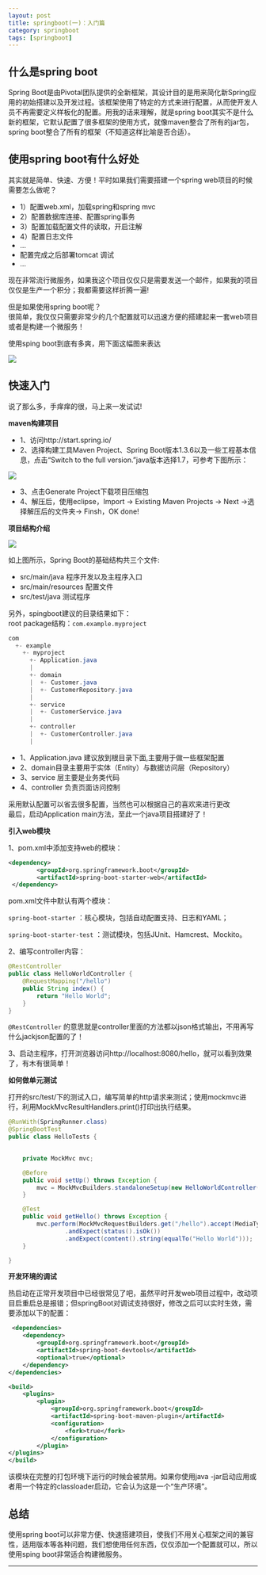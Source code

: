 ```yaml
---
layout: post
title: springboot(一)：入门篇
category: springboot
tags: [springboot]
---
```



##  什么是spring boot

Spring Boot是由Pivotal团队提供的全新框架，其设计目的是用来简化新Spring应用的初始搭建以及开发过程。该框架使用了特定的方式来进行配置，从而使开发人员不再需要定义样板化的配置。用我的话来理解，就是spring boot其实不是什么新的框架，它默认配置了很多框架的使用方式，就像maven整合了所有的jar包，spring boot整合了所有的框架（不知道这样比喻是否合适）。


##  使用spring boot有什么好处

其实就是简单、快速、方便！平时如果我们需要搭建一个spring web项目的时候需要怎么做呢？

- 1）配置web.xml，加载spring和spring mvc
- 2）配置数据库连接、配置spring事务
- 3）配置加载配置文件的读取，开启注解
- 4）配置日志文件
- ...
- 配置完成之后部署tomcat 调试
- ...

现在非常流行微服务，如果我这个项目仅仅只是需要发送一个邮件，如果我的项目仅仅是生产一个积分；我都需要这样折腾一遍!


但是如果使用spring boot呢？  
很简单，我仅仅只需要非常少的几个配置就可以迅速方便的搭建起来一套web项目或者是构建一个微服务！

使用sping boot到底有多爽，用下面这幅图来表达

 
![](http://www.itmind.net/assets/images/2016/dog.jpg)  


## 快速入门

说了那么多，手痒痒的很，马上来一发试试!


**maven构建项目**

- 1、访问http://start.spring.io/  
- 2、选择构建工具Maven Project、Spring Boot版本1.3.6以及一些工程基本信息，点击“Switch to the full version.”java版本选择1.7，可参考下图所示：

 
![](http://www.itmind.net/assets/images/2016/springboot1.png)

- 3、点击Generate Project下载项目压缩包
- 4、解压后，使用eclipse，Import -> Existing Maven Projects -> Next ->选择解压后的文件夹-> Finsh，OK done!


**项目结构介绍**

 
![](http://www.itmind.net/assets/images/2016/springboot2.png)  


如上图所示，Spring Boot的基础结构共三个文件:
- src/main/java  程序开发以及主程序入口
- src/main/resources 配置文件
- src/test/java  测试程序

另外，spingboot建议的目录结果如下：  
root package结构：```com.example.myproject```

``` java
com
  +- example
    +- myproject
      +- Application.java
      |
      +- domain
      |  +- Customer.java
      |  +- CustomerRepository.java
      |
      +- service
      |  +- CustomerService.java
      |
      +- controller
      |  +- CustomerController.java
      |
```


- 1、Application.java 建议放到根目录下面,主要用于做一些框架配置
- 2、domain目录主要用于实体（Entity）与数据访问层（Repository）
- 3、service 层主要是业务类代码
- 4、controller 负责页面访问控制

采用默认配置可以省去很多配置，当然也可以根据自己的喜欢来进行更改  
最后，启动Application main方法，至此一个java项目搭建好了！


**引入web模块**

1、pom.xml中添加支持web的模块： 

``` xml
<dependency>
        <groupId>org.springframework.boot</groupId>
        <artifactId>spring-boot-starter-web</artifactId>
 </dependency>
```

pom.xml文件中默认有两个模块：

```spring-boot-starter``` ：核心模块，包括自动配置支持、日志和YAML；

```spring-boot-starter-test``` ：测试模块，包括JUnit、Hamcrest、Mockito。  

2、编写controller内容：

``` java
@RestController
public class HelloWorldController {
    @RequestMapping("/hello")
    public String index() {
        return "Hello World";
    }
}
```

```@RestController``` 的意思就是controller里面的方法都以json格式输出，不用再写什么jackjson配置的了！

3、启动主程序，打开浏览器访问http://localhost:8080/hello，就可以看到效果了，有木有很简单！


**如何做单元测试**

打开的src/test/下的测试入口，编写简单的http请求来测试；使用mockmvc进行，利用MockMvcResultHandlers.print()打印出执行结果。

``` java
@RunWith(SpringRunner.class)
@SpringBootTest
public class HelloTests {

  
    private MockMvc mvc;

    @Before
    public void setUp() throws Exception {
        mvc = MockMvcBuilders.standaloneSetup(new HelloWorldController()).build();
    }

    @Test
    public void getHello() throws Exception {
        mvc.perform(MockMvcRequestBuilders.get("/hello").accept(MediaType.APPLICATION_JSON))
                .andExpect(status().isOk())
                .andExpect(content().string(equalTo("Hello World")));
    }

}
```

**开发环境的调试**

热启动在正常开发项目中已经很常见了吧，虽然平时开发web项目过程中，改动项目启重启总是报错；但springBoot对调试支持很好，修改之后可以实时生效，需要添加以下的配置：  

``` xml
 <dependencies>
    <dependency>
        <groupId>org.springframework.boot</groupId>
        <artifactId>spring-boot-devtools</artifactId>
        <optional>true</optional>
    </dependency>
</dependencies>

<build>
    <plugins>
        <plugin>
            <groupId>org.springframework.boot</groupId>
            <artifactId>spring-boot-maven-plugin</artifactId>
            <configuration>
                <fork>true</fork>
            </configuration>
        </plugin>
</plugins>
</build>
```

该模块在完整的打包环境下运行的时候会被禁用。如果你使用java -jar启动应用或者用一个特定的classloader启动，它会认为这是一个“生产环境”。


## 总结

使用spring boot可以非常方便、快速搭建项目，使我们不用关心框架之间的兼容性，适用版本等各种问题，我们想使用任何东西，仅仅添加一个配置就可以，所以使用sping boot非常适合构建微服务。

-------------
